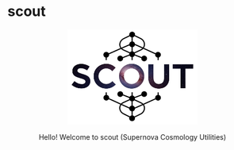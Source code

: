 # scout


<p align="center">
  <img src="https://github.com/fsorrenti/scout/blob/main/assets/img/scout.jpg" width="52%"
 alt="veloce_logo"/>
</p>
<div align="center">


Hello! Welcome to scout (Supernova Cosmology Utilities)
